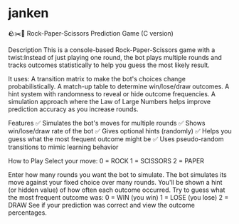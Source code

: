 # janken

🪨✂️📄 Rock-Paper-Scissors Prediction Game (C version)

Description
This is a console-based Rock-Paper-Scissors game with a twist:Instead of just playing one round, the bot plays multiple rounds and tracks outcomes statistically to help you guess the most likely result.

It uses:
A transition matrix to make the bot's choices change probabilistically.
A match-up table to determine win/lose/draw outcomes.
A hint system with randomness to reveal or hide outcome frequencies.
A simulation approach where the Law of Large Numbers helps improve prediction accuracy as you increase rounds.

Features
✅ Simulates the bot's moves for multiple rounds
✅ Shows win/lose/draw rate of the bot
✅ Gives optional hints (randomly)
✅ Helps you guess what the most frequent outcome might be
✅ Uses pseudo-random transitions to mimic learning behavior

How to Play
Select your move:
0 = ROCK
1 = SCISSORS
2 = PAPER

Enter how many rounds you want the bot to simulate.
The bot simulates its move against your fixed choice over many rounds.
You'll be shown a hint (or hidden value) of how often each outcome occurred.
Try to guess what the most frequent outcome was:
0 = WIN (you win)
1 = LOSE (you lose)
2 = DRAW
See if your prediction was correct and view the outcome percentages.
